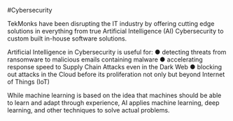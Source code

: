 #Cybersecurity

TekMonks have been disrupting the IT industry by offering cutting edge solutions in everything from true Artificial Intelligence (AI) Cybersecurity to custom built in-house software solutions. 

Artificial Intelligence in Cybersecurity is useful for: 
●   detecting threats from ransomware to malicious emails containing malware
●   accelerating response speed to Supply Chain Attacks even in the Dark Web 
●   blocking out attacks in the Cloud  before its proliferation not only but beyond Internet of Things (IoT)

While machine learning is based on the idea that machines should be able to learn and adapt through experience,  AI applies machine learning, deep learning, and other techniques to solve actual problems.
